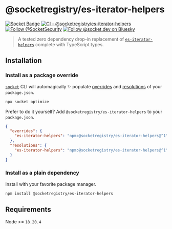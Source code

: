 # @socketregistry/es-iterator-helpers

[![Socket Badge](https://socket.dev/api/badge/npm/package/@socketregistry/es-iterator-helpers)](https://socket.dev/npm/package/@socketregistry/es-iterator-helpers)
[![CI - @socketregistry/es-iterator-helpers](https://github.com/SocketDev/socket-registry/actions/workflows/ci.yml/badge.svg)](https://github.com/SocketDev/socket-registry/actions/workflows/ci.yml)
[![Follow @SocketSecurity](https://img.shields.io/twitter/follow/SocketSecurity?style=social)](https://twitter.com/SocketSecurity)
[![Follow @socket.dev on Bluesky](https://img.shields.io/badge/Follow-@socket.dev-1DA1F2?style=social&logo=bluesky)](https://bsky.app/profile/socket.dev)

> A tested zero dependency drop-in replacement of
> [`es-iterator-helpers`](https://socket.dev/npm/package/es-iterator-helpers)
> complete with TypeScript types.

## Installation

### Install as a package override

[`socket`](https://socket.dev/npm/package/socket) CLI will automagically ✨
populate
[overrides](https://docs.npmjs.com/cli/v9/configuring-npm/package-json#overrides)
and [resolutions](https://yarnpkg.com/configuration/manifest#resolutions) of
your `package.json`.

```sh
npx socket optimize
```

Prefer to do it yourself? Add `@socketregistry/es-iterator-helpers` to your
`package.json`.

```json
{
  "overrides": {
    "es-iterator-helpers": "npm:@socketregistry/es-iterator-helpers@^1"
  },
  "resolutions": {
    "es-iterator-helpers": "npm:@socketregistry/es-iterator-helpers@^1"
  }
}
```

### Install as a plain dependency

Install with your favorite package manager.

```sh
npm install @socketregistry/es-iterator-helpers
```

## Requirements

Node >= `18.20.4`
